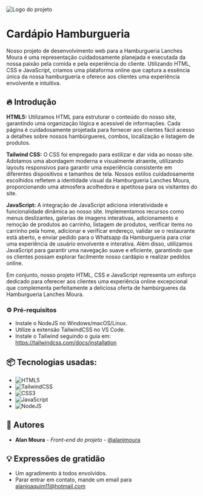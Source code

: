 ![Logo do projeto](https://i.imgur.com/CJu5WL0.png)

# Cardápio Hamburgueria

Nosso projeto de desenvolvimento web para a Hamburgueria Lanches Moura é uma representação cuidadosamente planejada e executada da nossa paixão pela comida e pela experiência do cliente. Utilizando HTML, CSS e JavaScript, criamos uma plataforma online que captura a essência única da nossa hamburgueria e oferece aos clientes uma experiência envolvente e intuitiva.

## 🔥 Introdução

**HTML5:** Utilizamos HTML para estruturar o conteúdo do nosso site, garantindo uma organização lógica e acessível de informações. Cada página é cuidadosamente projetada para fornecer aos clientes fácil acesso a detalhes sobre nossos hambúrgueres, combos, localização e listagem de produtos.

**Tailwind CSS:** O CSS foi empregado para estilizar e dar vida ao nosso site. Adotamos uma abordagem moderna e visualmente atraente, utilizando layouts responsivos para garantir uma experiência consistente em diferentes dispositivos e tamanhos de tela. Nossos estilos cuidadosamente escolhidos refletem a identidade visual da Hamburgueria Lanches Moura, proporcionando uma atmosfera acolhedora e apetitosa para os visitantes do site.

**JavaScript:** A integração de JavaScript adiciona interatividade e funcionalidade dinâmica ao nosso site. Implementamos recursos como menus deslizantes, galerias de imagens interativas, adicionamento e remoção de produtos ao carrinho, listagem de produtos, verificar items no carrinho pela home, adicionar e verificar endereço, validar se o restaurante está aberto, e enviar pedido para o Whatsapp da Hamburgueria para criar uma experiência de usuário envolvente e interativa. Além disso, utilizamos JavaScript para garantir uma navegação suave e eficiente, garantindo que os clientes possam explorar facilmente nosso cardápio e realizar pedidos online.

Em conjunto, nosso projeto HTML, CSS e JavaScript representa um esforço dedicado para oferecer aos clientes uma experiência online excepcional que complementa perfeitamente a deliciosa oferta de hambúrgueres da Hamburgueria Lanches Moura.

### ⚙️ Pré-requisitos

* Instale o NodeJS no Windows/macOS/Linux.
* Utilize a extensão TailwindCSS no VS Code.
* Instale o Tailwind seguindo o guia em: https://tailwindcss.com/docs/installation

## 📦 Tecnologias usadas:

* ![HTML5](https://img.shields.io/badge/html5-%23E34F26.svg?style=for-the-badge&logo=html5&logoColor=white)
* ![TailwindCSS](https://img.shields.io/badge/tailwindcss-%2338B2AC.svg?style=for-the-badge&logo=tailwind-css&logoColor=white)
* ![CSS3](https://img.shields.io/badge/css3-%231572B6.svg?style=for-the-badge&logo=css3&logoColor=white)
* ![JavaScript](https://img.shields.io/badge/javascript-%23323330.svg?style=for-the-badge&logo=javascript&logoColor=%23F7DF1E)
* ![NodeJS](https://img.shields.io/badge/node.js-6DA55F?style=for-the-badge&logo=node.js&logoColor=white)

## 👷 Autores

* **Alan Moura** - *Front-end do projeto* - [@alanjmoura](https://github.com/alanjmoura)

## 💡 Expressões de gratidão

* Um agradimento á todos envolvidos.
* Parar entrar em contato, mande um email para alanjoaquim11@hotmail.com

